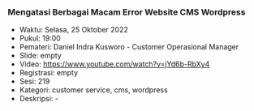 ### Mengatasi Berbagai Macam Error Website CMS Wordpress 

- Waktu: Selasa, 25 Oktober 2022
- Pukul: 19:00
- Pemateri: Daniel Indra Kusworo - Customer Operasional Manager
- Slide: empty
- Video: https://www.youtube.com/watch?v=jYd6b-RbXy4
- Registrasi: empty
- Sesi: 219
- Kategori: customer service, cms, wordpress
- Deskripsi: -
